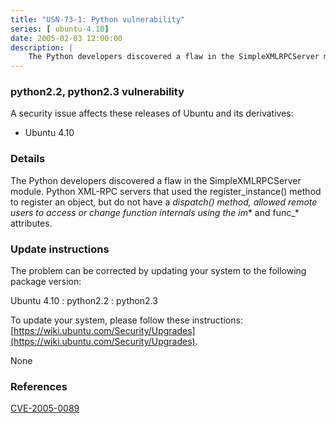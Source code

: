```yaml
---
title: "USN-73-1: Python vulnerability"
series: [ ubuntu-4.10]
date: 2005-02-03 12:00:00
description: |
    The Python developers discovered a flaw in the SimpleXMLRPCServer module. Python XML-RPC servers that used the register_instance() method to register an object, but do not have a _dispatch() method, allowed remote users to access or change function internals using the im_* and func_* attributes.
--- 
```

 
### python2.2, python2.3 vulnerability

A security issue affects these releases of Ubuntu and its derivatives:

* Ubuntu 4.10

### Details

The Python developers discovered a flaw in the SimpleXMLRPCServer module. Python XML-RPC servers that used the register_instance() method to register an object, but do not have a _dispatch() method, allowed remote users to access or change function internals using the im_* and func_* attributes.

### Update instructions

The problem can be corrected by updating your system to the following package version:

Ubuntu 4.10
 : python2.2 
 : python2.3 

To update your system, please follow these instructions: [https://wiki.ubuntu.com/Security/Upgrades](https://wiki.ubuntu.com/Security/Upgrades).

None

### References

 [CVE-2005-0089](http://people.ubuntu.com/~ubuntu-security/cve/CVE-2005-0089)
 
